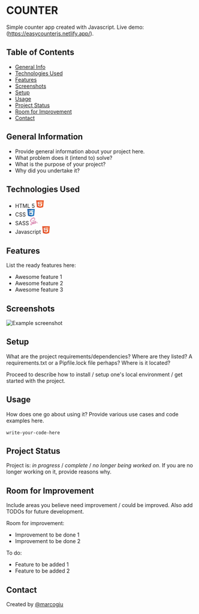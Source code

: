 # COUNTER

Simple counter app created with Javascript.
Live demo: (https://easycounterjs.netlify.app/).

## Table of Contents

- [General Info](#general-information)
- [Technologies Used](#technologies-used)
- [Features](#features)
- [Screenshots](#screenshots)
- [Setup](#setup)
- [Usage](#usage)
- [Project Status](#project-status)
- [Room for Improvement](#room-for-improvement)
- [Contact](#contact)

## General Information

- Provide general information about your project here.
- What problem does it (intend to) solve?
- What is the purpose of your project?
- Why did you undertake it?
<!-- You don't have to answer all the questions - just the ones relevant to your project. -->

## Technologies Used

- HTML 5 <img src="assets/img/html-icon.png" width=20px height=20px>
- CSS  <img src="assets/img/css-icon.png" width=20px height=20px>
- SASS  <img src="assets/img/sass-icon.png" width=20px height=20px>
- Javascript  <img src="assets/img/html-icon.png" width=20px height=20px>

## Features

List the ready features here:

- Awesome feature 1
- Awesome feature 2
- Awesome feature 3

## Screenshots

![Example screenshot](./img/screenshot.png)

<!-- If you have screenshots you'd like to share, include them here. -->

## Setup

What are the project requirements/dependencies? Where are they listed? A requirements.txt or a Pipfile.lock file perhaps? Where is it located?

Proceed to describe how to install / setup one's local environment / get started with the project.

## Usage

How does one go about using it?
Provide various use cases and code examples here.

`write-your-code-here`

## Project Status

Project is: _in progress_ / _complete_ / _no longer being worked on_. If you are no longer working on it, provide reasons why.

## Room for Improvement

Include areas you believe need improvement / could be improved. Also add TODOs for future development.

Room for improvement:

- Improvement to be done 1
- Improvement to be done 2

To do:

- Feature to be added 1
- Feature to be added 2



## Contact

Created by [@marcogiu](https://marcogiu.github.io/myWebsite/) 



